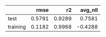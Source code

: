 |          |   rmse |     r2 |   avg_nll |
|:---------|-------:|-------:|----------:|
| test     | 0.5791 | 0.9289 |    0.7581 |
| training | 0.1182 | 0.9968 |   -0.4288 |